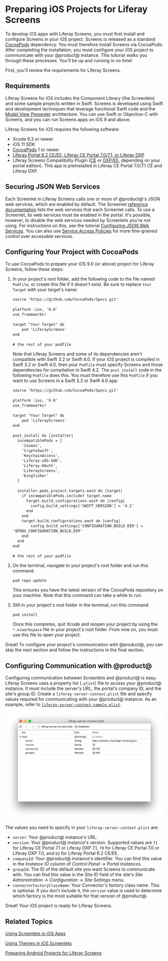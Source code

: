 # Preparing iOS Projects for Liferay Screens [](id=preparing-ios-projects-for-liferay-screens)

To develop iOS apps with Liferay Screens, you must first install and configure 
Screens in your iOS project. Screens is released as a standard 
[CocoaPods](https://cocoapods.org) 
dependency. You must therefore install Screens via CocoaPods. After completing 
the installation, you must configure your iOS project to communicate with your 
@product@ instance. This tutorial walks you through these processes. You'll be 
up and running in no time! 

First, you'll review the requirements for Liferay Screens. 

## Requirements [](id=requirements)

Liferay Screens for iOS includes the Component Library (the Screenlets) and 
some sample projects written in Swift. Screens is developed using Swift and 
development techniques that leverage functional Swift code and the 
[Model View Presenter](http://en.wikipedia.org/wiki/Model%E2%80%93view%E2%80%93presenter) 
architecture. You can use Swift or Objective-C with Screens, and you can run 
Screens apps on iOS 9 and above. 

Liferay Screens for iOS requires the following software: 

-   Xcode 9.3 or newer
-   iOS 11 SDK
-   [CocoaPods](http://cocoapods.org) 1 or newer
-   [Liferay Portal 6.2 CE/EE, Liferay CE Portal 7.0/7.1, or Liferay DXP](http://www.liferay.com/downloads/liferay-portal/available-releases)
-   Liferay Screens Compatibility Plugin 
    ([CE](http://www.liferay.com/marketplace/-/mp/application/54365664) or 
    [DXP/EE](http://www.liferay.com/marketplace/-/mp/application/54369726), 
    depending on your portal edition). This app is preinstalled in Liferay CE 
    Portal 7.0/7.1 CE and Liferay DXP. 

## Securing JSON Web Services [](id=securing-json-web-services)

Each Screenlet in Liferay Screens calls one or more of @product@'s JSON web 
services, which are enabled by default. The Screenlet 
[reference documentation](/develop/reference/-/knowledge_base/7-1/screenlets-in-liferay-screens-for-ios) 
lists the web services that each Screenlet calls. To use a Screenlet, its web 
services must be enabled in the portal. It's possible, however, to disable the 
web services needed by Screenlets you're not using. For instructions on this, 
see the tutorial 
[Configuring JSON Web Services](/develop/tutorials/-/knowledge_base/7-1/configuring-json-web-services). 
You can also use 
[Service Access Policies](/develop/tutorials/-/knowledge_base/7-1/service-access-policies) 
for more fine-grained control over accessible services. 

## Configuring Your Project with CocoaPods [](id=configuring-your-project-with-cocoapods)

To use CocoaPods to prepare your iOS 9.0 (or above) project for Liferay Screens, 
follow these steps:

1.  In your project's root folder, add the following code to the file named 
    `Podfile`, or create this file if it doesn't exist. Be sure to replace 
    `Your Target` with your target's name: 

        source 'https://github.com/CocoaPods/Specs.git'

        platform :ios, '9.0'
        use_frameworks!

        target "Your Target" do
            pod 'LiferayScreens'
        end

        # the rest of your podfile

    Note that Liferay Screens and some of its dependencies aren't compatible 
    with Swift 3.2 or Swift 4.0. If your iOS project is compiled in Swift 3.2 or 
    Swift 4.0, then your `Podfile` must specify Screens and those dependencies 
    for compilation in Swift 4.2. The `post_install` code in the following 
    `Podfile` does this. You must therefore use this `Podfile` if you want to 
    use Screens in a Swift 3.2 or Swift 4.0 app: 

    	source 'https://github.com/CocoaPods/Specs.git'

        platform :ios, '9.0'
        use_frameworks!

        target "Your Target" do
            pod 'LiferayScreens'
        end

        post_install do |installer|
          incompatiblePods = [
            'Cosmos',
            'CryptoSwift',
            'KeychainAccess',
            'Liferay-iOS-SDK',
            'Liferay-OAuth',
            'LiferayScreens',
            'Kingfisher'
          ]

          installer.pods_project.targets.each do |target|
            if incompatiblePods.include? target.name
              target.build_configurations.each do |config|
                config.build_settings['SWIFT_VERSION'] = '4.2'
              end
            end
            target.build_configurations.each do |config|
                config.build_settings['CONFIGURATION_BUILD_DIR'] = '$PODS_CONFIGURATION_BUILD_DIR'
            end
          end
        end

        # the rest of your podfile 

2.  On the terminal, navigate to your project's root folder and run this 
    command: 

        pod repo update

    This ensures you have the latest version of the CocoaPods repository on your 
    machine. Note that this command can take a while to run. 

3.  Still in your project's root folder in the terminal, run this command: 

        pod install

    Once this completes, quit Xcode and reopen your project by using the 
    `*.xcworkspace` file in your project's root folder. From now on, you must 
    use this file to open your project. 

Great! To configure your project's communication with @product@, you can skip 
the next section and follow the instructions in the final section. 

## Configuring Communication with @product@ [](id=configuring-communication-with-liferay)

Configuring communication between Screenlets and @product@ is easy. Liferay
Screens uses a property list (`.plist`) file to access your @product@ instance.
It must include the server's URL, the portal's company ID, and the site's group
ID. Create a `liferay-server-context.plist` file and specify values required for 
communicating with your @product@ instance. As an example, refer to
[`liferay-server-context-sample.plist`](https://github.com/liferay/liferay-screens/blob/master/ios/Framework/Core/Resources/liferay-server-context-sample.plist). 

![Figure 1: Here's a property list file, called `liferay-context.plist`.](../../../images/screens-ios-liferay-context.png)

The values you need to specify in your `liferay-server-context.plist` are:

- `server`: Your @product@ instance's URL.
- `version`: Your @product@ instance's version. Supported values are `71` for
  Liferay CE Portal 7.1 or Liferay DXP 7.1, `70` for Liferay CE Portal 7.0 or 
  Liferay DXP 7.0, and `62` for Liferay Portal 6.2 CE/EE.
- `companyId`: Your @product@ instance's identifier. You can find this value in
  the *Instance ID* column of *Control Panel* &rarr; *Portal Instances*.
- `groupId`: The ID of the default site you want Screens to
  communicate with. You can find this value in the Site ID field of the site's
  *Site Administration* &rarr; *Configuration* &rarr; *Site Settings* menu.
- `connectorFactoryClassName`: Your Connector's factory class name.
  This is optional. If you don't include it, the `version` value is used to
  determine which factory is the most suitable for that version of @product@. 

Great! Your iOS project is ready for Liferay Screens.

## Related Topics [](id=related-topics)

[Using Screenlets in iOS Apps](/develop/tutorials/-/knowledge_base/7-1/using-screenlets-in-ios-apps)

[Using Themes in iOS Screenlets](/develop/tutorials/-/knowledge_base/7-1/using-themes-in-ios-screenlets)

[Preparing Android Projects for Liferay Screens](/develop/tutorials/-/knowledge_base/7-1/preparing-android-projects-for-liferay-screens)
